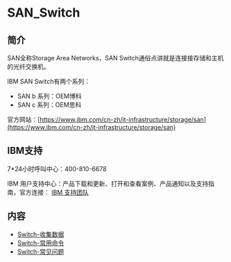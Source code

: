 # SAN_Switch

## 简介

SAN全称Storage Area Networks，SAN Switch通俗点讲就是连接接存储和主机的光纤交换机。

IBM SAN Switch有两个系列：
- SAN b 系列：OEM博科
- SAN c 系列：OEM思科

官方网站：[https://www.ibm.com/cn-zh/it-infrastructure/storage/san](https://www.ibm.com/cn-zh/it-infrastructure/storage/san)

## IBM支持
7\*24小时呼叫中心：400-810-6678

IBM 用户支持中心：产品下载和更新、打开和查看案例、产品通知以及支持指南，官方连接：
[IBM 支持团队](https://www.ibm.com/mysupport/s/?language=zh_CN)

## 内容
- [Switch-收集数据](https://ebook.big1000.com/03-IBM_Storage_System/09-SAN_Switch/01-Switch-%E6%94%B6%E9%9B%86%E6%95%B0%E6%8D%AE.html)
- [Switch-常用命令](https://ebook.big1000.com/03-IBM_Storage_System/09-SAN_Switch/02-Switch-%E5%B8%B8%E7%94%A8%E5%91%BD%E4%BB%A4.html)
- [Switch-常见问题](https://ebook.big1000.com/03-IBM_Storage_System/09-SAN_Switch/03-Switch-%E5%B8%B8%E8%A7%81%E9%97%AE%E9%A2%98.html)
